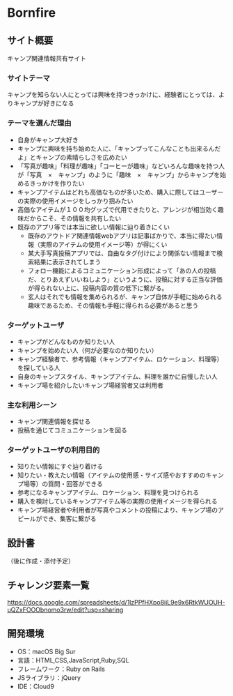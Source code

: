 # Bornfire

## サイト概要
キャンプ関連情報共有サイト

### サイトテーマ
キャンプを知らない人にとっては興味を持つきっかけに、経験者にとっては、よりキャンプが好きになる

### テーマを選んだ理由
- 自身がキャンプ大好き
- キャンプに興味を持ち始めた人に、「キャンプってこんなことも出来るんだよ」とキャンプの素晴らしさを広めたい
- 「写真が趣味」「料理が趣味」「コーヒーが趣味」などいろんな趣味を持つ人が「写真　×　キャンプ」のように「趣味　×　キャンプ」からキャンプを始めるきっかけを作りたい
- キャンプアイテムはどれも高価なものが多いため、購入に際してはユーザーの実際の使用イメージをしっかり掴みたい
- 高価なアイテムが１００均グッズで代用できたりと、アレンジが相当効く趣味だからこそ、その情報を共有したい
- 既存のアプリ等では本当に欲しい情報に辿り着きにくい
  - 既存のアウトドア関連情報webアプリは記事ばかりで、本当に得たい情報（実際のアイテムの使用イメージ等）が得にくい
  - 某大手写真投稿アプリでは、自由なタグ付けにより関係ない情報まで検索結果に表示されてしまう
  - フォロー機能によるコミュニケーション形成によって「あの人の投稿だ、とりあえずいいねしよう」というように、投稿に対する正当な評価が得られない上に、投稿内容の質の低下に繋がる。
  - 玄人はそれでも情報を集められるが、キャンプ自体が手軽に始められる趣味であるため、その情報も手軽に得られる必要があると思う

### ターゲットユーザ
- キャンプがどんなものか知りたい人
- キャンプを始めたい人（何が必要なのか知りたい）
- キャンプ経験者で、参考情報（キャンプアイテム、ロケーション、料理等）を探している人
- 自身のキャンプスタイル、キャンプアイテム、料理を誰かに自慢したい人
- キャンプ場を紹介したいキャンプ場経営者又は利用者

### 主な利用シーン
- キャンプ関連情報を探せる
- 投稿を通じてコミュニケーションを図る

### ターゲットユーザの利用目的	
- 知りたい情報にすぐ辿り着ける
- 知りたい・教えたい情報（アイテムの使用感・サイズ感やおすすめのキャンプ場等）の質問・回答ができる
- 参考になるキャンプアイテム、ロケーション、料理を見つけられる
- 購入を検討しているキャンプアイテム等の実際の使用イメージを得られる
- キャンプ場経営者や利用者が写真やコメントの投稿により、キャンプ場のアピールができ、集客に繋がる

## 設計書
（後に作成・添付予定）

## チャレンジ要素一覧
<https://docs.google.com/spreadsheets/d/1lzPPfHXpo8iiL9e9x6RtkWUOUH-uQZxFOOObnomo3rw/edit?usp=sharing>

## 開発環境
- OS：macOS Big Sur
- 言語：HTML,CSS,JavaScript,Ruby,SQL
- フレームワーク：Ruby on Rails
- JSライブラリ：jQuery
- IDE：Cloud9
